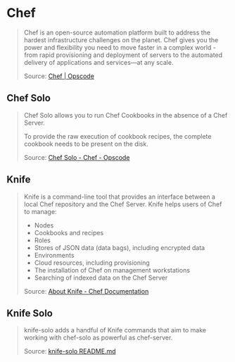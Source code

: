 # Chef

> Chef is an open-source automation platform built to address the hardest infrastructure challenges on the planet. Chef gives you the power and flexibility you need to move faster in a complex world - from rapid provisioning and deployment of servers to the automated delivery of applications and services—at any scale.
>
> Source: [Chef | Opscode](http://www.opscode.com/chef/)

## Chef Solo

> Chef Solo allows you to run Chef Cookbooks in the absence of a Chef Server.
>
> To provide the raw execution of cookbook recipes, the complete cookbook needs to be present on the disk.
>
> Source: [Chef Solo - Chef - Opscode](http://wiki.opscode.com/display/chef/Chef+Solo)

## Knife

> Knife is a command-line tool that provides an interface between a local Chef repository and the Chef Server. Knife helps users of Chef to manage:
>
> * Nodes
> * Cookbooks and recipes
> * Roles
> * Stores of JSON data (data bags), including encrypted data
> * Environments
> * Cloud resources, including provisioning
> * The installation of Chef on management workstations
> * Searching of indexed data on the Chef Server
>
> Source: [About Knife - Chef Documentation](http://docs.opscode.com/knife.html)

## Knife Solo

> knife-solo adds a handful of Knife commands that aim to make working with chef-solo as powerful as chef-server.
>
> Source: [knife-solo README.md](https://github.com/matschaffer/knife-solo/blob/master/README.md)

